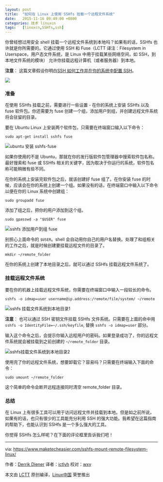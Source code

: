```yaml
---
layout: post
title:	"如何在 Linux 上使用 SSHfs 挂载一个远程文件系统"
date:	2015-11-16 09:49:00 +0800 
categories:	技术 linuxcn 
tags:	[linuxcn,SSHfs,ssh]
---
```



你曾经想过用安全 shell 挂载一个远程文件系统到本地吗？如果有的话，SSHfs 也许就是你所需要的。它通过使用 SSH 和 Fuse（LCTT 译注：Filesystem in Userspace，用户态文件系统，是 Linux 中用于挂载某些网络空间，如 SSH，到本地文件系统的模块） 允许你挂载远程计算机（或者服务器）到本地。


**注意**： 这篇文章假设你明白[SSH 如何工作并在你的系统中配置 SSH](https://www.maketecheasier.com/setup-ssh-ubuntu/)。


![](/Asserts/Images//attachment/album/201511/16/010840b4jipb9sursbj6ir.jpg)


### 准备


在使用 SSHfs 挂载之前，需要进行一些设置 - 在你的系统上安装 SSHfs 以及 fuse 软件包。你还需要为 fuse 创建一个组，添加用户到组，并创建远程文件系统将会驻留的目录。


要在 Ubuntu Linux 上安装两个软件包，只需要在终端窗口输入以下命令：



```
sudo apt-get install sshfs fuse

```

![ubuntu 安装 sshfs-fuse](/Asserts/Images//attachment/album/201511/16/010935gjnjcrc6rztc86t8.jpg)


如果你使用的不是 Ubuntu，那就在你的发行版软件包管理器中搜索软件包名称。最好搜索和 fuse 或 SSHfs 相关的关键字，因为取决于你运行的系统，软件包名称可能稍微有些不同。


在你的系统上安装完软件包之后，就该创建好 fuse 组了。在你安装 fuse 的时候，应该会在你的系统上创建一个组。如果没有的话，在终端窗口中输入以下命令以便在你的 Linux 系统中创建组：



```
sudo groupadd fuse

```

添加了组之后，把你的用户添加到这个组。



```
sudo gpasswd -a "$USER" fuse

```

![sshfs 添加用户到组 fuse](/Asserts/Images//attachment/album/201511/16/010936rvva653999996125.png)


别担心上面命令的 `$USER`。shell 会自动用你自己的用户名替换。处理了和组相关的工作之后，就是时候创建要挂载远程文件的目录了。



```
mkdir ~/remote_folder

```

在你的系统上创建了本地目录之后，就可以通过 SSHfs 挂载远程文件系统了。


### 挂载远程文件系统


要在你的机器上挂载远程文件系统，你需要在终端窗口中输入一段较长的命令。



```
sshfs -o idmap=user username@ip.address:/remote/file/system/ ~/remote

```

![sshfs 挂载文件系统到本地目录1](/Asserts/Images//attachment/album/201511/16/010936wz1qe2555tzqlzik.png)


**注意**： 也可以通过 SSH 密钥文件挂载 SSHfs 文件系统。只需要在上面的命中用 `sshfs -o IdentityFile=~/.ssh/keyfile`, 替换 `sshfs -o idmap=user` 部分。


输入这个命令之后，会提示你输入远程用户的密码。如果登录成功了，你的远程文件系统就会被挂载到之前创建的 `~/remote_folder` 目录。


![sshfs挂载文件系统到本地目录2](/Asserts/Images//attachment/album/201511/16/010937toiotinelfoohxuy.jpg)


使用完了你的远程文件系统，想要卸载它？容易吗？只需要在终端输入下面的命令：



```
sudo umount ~/remote_folder

```

这个简单的命令会断开远程连接同时清空 remote\_folder 目录。


### 总结


在 Linux 上有很多工具可以用于访问远程文件并挂载到本地。但是如之前所说，如果有的话，也只有很少的工具能充分利用 SSH 的强大功能。我希望在这篇指南的帮助下，也能认识到 SSHfs 是一个多么强大的工具。


你觉得 SSHfs 怎么样呢？在下面的评论框里告诉我们吧！




---


via: <https://www.maketecheasier.com/sshfs-mount-remote-filesystem-linux/>


作者：[Derrik Diener](https://www.maketecheasier.com/author/derrikdiener/) 译者：[ictlyh](http://mutouxiaogui.cn/blog/) 校对：[wxy](https://github.com/wxy)


本文由 [LCTT](https://github.com/LCTT/TranslateProject) 原创编译，[Linux中国](https://linux.cn/) 荣誉推出
